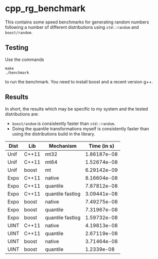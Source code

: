 cpp_rg_benchmark
================

This contains some speed benchmarks for generating random numbers following a number
of different distributions using `std::random` and `boost/random`.

Testing
-------
Use the commands
```
make
./benchmark
```
to run the benchmark. You need to install boost and a recent version g++.


Results
-------
In short, the results which may be specific to my system and the tested
distributions are:

- `boost/andom` is consistently faster than `std::random`.
- Doing the quantile transformations myself is consistently faster than using the
  distributions build in the library.


Dist | Lib | Mechanism | Time (in s)
---  | --- | --------- | ----
Unif | C++11 | mt32 | 1.86187e-08
Unif | C++11 | mt64 | 1.52674e-08
Unif | boost | mt   | 6.29142e-09
Expo | C++11 | native | 8.16604e-08
Expo | C++11 | quantile | 7.87812e-08
Expo | C++11 | quantile fastlog | 3.09441e-08
Expo | boost | native | 7.49275e-08
Expo | boost | quantile | 7.31967e-08
Expo | boost | quantile fastlog | 1.59732e-08
UINT | C++11 | native | 4.19813e-08
UINT | C++11 | quantile | 2.67119e-08
UINT | boost | native | 3.71464e-08
UINT | boost | quantile | 1.2339e-08
